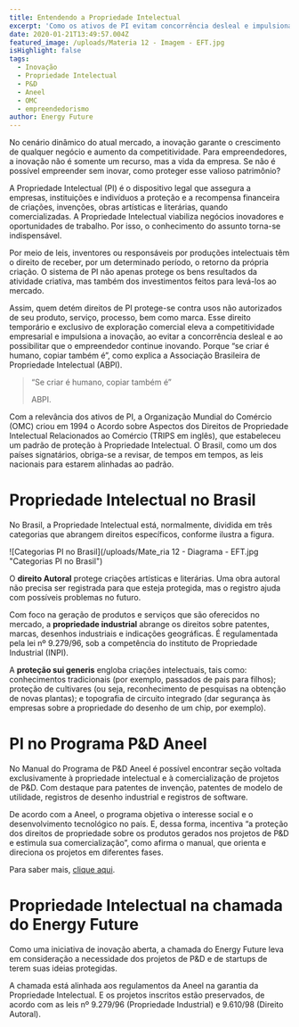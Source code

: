 ```yaml
---
title: Entendendo a Propriedade Intelectual
excerpt: 'Como os ativos de PI evitam concorrência desleal e impulsionam inovação '
date: 2020-01-21T13:49:57.004Z
featured_image: /uploads/Materia 12 - Imagem - EFT.jpg
isHighlight: false
tags:
  - Inovação
  - Propriedade Intelectual
  - P&D
  - Aneel
  - OMC
  - empreendedorismo
author: Energy Future
---
```

No cenário dinâmico do atual mercado, a inovação garante o crescimento de qualquer negócio e aumento da competitividade. Para empreendedores, a inovação não é somente um recurso, mas a vida da empresa. Se não é possível empreender sem inovar, como proteger esse valioso patrimônio? 

A Propriedade Intelectual (PI) é o dispositivo legal que assegura a empresas, instituições e indivíduos a proteção e a recompensa financeira de criações, invenções, obras artísticas e literárias, quando comercializadas. A Propriedade Intelectual viabiliza negócios inovadores e oportunidades de trabalho. Por isso, o conhecimento do assunto torna-se indispensável.

Por meio de leis, inventores ou responsáveis por produções intelectuais têm o direito de receber, por um determinado período, o retorno da própria criação. O sistema de PI não apenas protege os bens resultados da atividade criativa, mas também dos investimentos feitos para levá-los ao mercado.

Assim, quem detém direitos de PI protege-se contra usos não autorizados de seu produto, serviço, processo, bem como marca. Esse direito temporário e exclusivo de exploração comercial eleva a competitividade empresarial e impulsiona a inovação, ao evitar a concorrência desleal e ao possibilitar que o empreendedor continue inovando. Porque “se criar é humano, copiar também é”, como explica a Associação Brasileira de Propriedade Intelectual (ABPI).

> “Se criar é humano, copiar também é”
>
> ABPI.

Com a relevância dos ativos de PI, a Organização Mundial do Comércio (OMC) criou em 1994 o Acordo sobre Aspectos dos Direitos de Propriedade Intelectual Relacionados ao Comércio (TRIPS em inglês), que estabeleceu um padrão de proteção à Propriedade Intelectual. O Brasil, como um dos países signatários, obriga-se a revisar, de tempos em tempos, as leis nacionais para estarem alinhadas ao padrão. 

# Propriedade Intelectual no Brasil

No Brasil, a Propriedade Intelectual está, normalmente, dividida em três categorias que abrangem direitos específicos, conforme ilustra a figura.

![Categorias PI no Brasil](/uploads/Mate_ria 12 - Diagrama - EFT.jpg "Categorias PI no Brasil")

O **direito Autoral** protege criações artísticas e literárias. Uma obra autoral não precisa ser registrada para que esteja protegida, mas o registro ajuda com possíveis problemas no futuro.

Com foco na geração de produtos e serviços que são oferecidos no mercado, a **propriedade industrial** abrange os direitos sobre patentes, marcas, desenhos industriais e indicações geográficas. É regulamentada pela lei nº 9.279/96, sob a competência do instituto de Propriedade Industrial (INPI).

A **proteção sui generis** engloba criações intelectuais, tais como: conhecimentos tradicionais (por exemplo, passados de pais para filhos); proteção de cultivares (ou seja, reconhecimento de pesquisas na obtenção de novas plantas); e topografia de circuito integrado (dar segurança às empresas sobre a propriedade do desenho de um chip, por exemplo).

# PI no Programa P&D Aneel

No Manual do Programa de P&D Aneel é possível encontrar seção voltada exclusivamente à propriedade intelectual e à comercialização de projetos de P&D. Com destaque para patentes de invenção, patentes de modelo de utilidade, registros de desenho industrial e registros de software.

De acordo com a Aneel, o programa objetiva o interesse social e o desenvolvimento tecnológico no país. E, dessa forma, incentiva “a proteção dos direitos de propriedade sobre os produtos gerados nos projetos de P&D e estimula sua comercialização”, como afirma o manual, que orienta e direciona os projetos em diferentes fases. 

Para saber mais, [clique aqui](https://www.energyfuture.com.br/assets/files/PROP&D.605a42127975fb813de617339a70ebdc.zip). 

# Propriedade Intelectual na chamada do Energy Future

Como uma iniciativa de inovação aberta, a chamada do Energy Future leva em consideração a necessidade dos projetos de P&D e de startups de terem suas ideias protegidas.  

A chamada está alinhada aos regulamentos da Aneel na garantia da Propriedade Intelectual. E os projetos inscritos estão preservados, de acordo com as leis nº 9.279/96 (Propriedade Industrial) e 9.610/98 (Direito Autoral).
